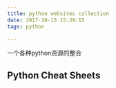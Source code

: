 ```yaml
---
title: python websites collection
date: 2017-10-13 15:39:15
tags: python

---
```


一个各种python资源的整合

## Python Cheat Sheets